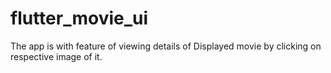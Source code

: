 # flutter_movie_ui

The app is  with feature of viewing details of  Displayed movie by clicking on respective image of it.
